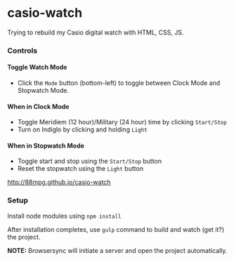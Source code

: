 # casio-watch

Trying to rebuild my Casio digital watch with HTML, CSS, JS.

### Controls

#### Toggle Watch Mode

- Click the `Mode` button (bottom-left) to toggle between Clock Mode and Stopwatch Mode.

#### When in Clock Mode

- Toggle Meridiem (12 hour)/Military (24 hour) time by clicking `Start/Stop`
- Turn on Indiglo by clicking and holding `Light`

#### When in Stopwatch Mode

- Toggle start and stop using the `Start/Stop` button
- Reset the stopwatch using the `Light` button

http://88mpg.github.io/casio-watch

### Setup

Install node modules using `npm install`

After installation completes, use `gulp` command to build and watch (get it?) the project.

**NOTE:** Browsersync will initiate a server and open the project automatically.
